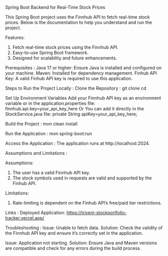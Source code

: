 Spring Boot Backend for Real-Time Stock Prices

This Spring Boot project uses the Finnhub API to fetch real-time stock prices. Below is the documentation to help you understand and run the project.

Features:
1. Fetch real-time stock prices using the Finnhub API.
2. Easy-to-use Spring Boot framework.
3. Designed for scalability and future enhancements.

Prerequisites :
Java 17 or higher: Ensure Java is installed and configured on your machine.
Maven: Installed for dependency management.
Finhub API Key: A valid Finhub API key is required to use this application.

Steps to Run the Project Locally :
Clone the Repository :
git clone <repository-url>
cd <repository-folder>

Set Up Environment Variables
Add your Finnhub API key as an environment variable or in the application.properties file:
finnhub.api.key=your_api_key_here
Or
You can add it directly in the StockService.java file:
private String apiKey=your_api_key_here;

Build the Project :  mvn clean install

Run the Application : mvn spring-boot:run

Access the Application : The application runs at http://localhost:2024.

Assumptions and Limitations :

Assumptions:
1. The user has a valid Finnhub API key.
2. The stock symbols used in requests are valid and supported by the Finhub API.

Limitations:
1. Rate-limiting is dependent on the Finhub API’s free/paid tier restrictions.

Links :
Deployed Application: https://triveni-stockportfolio-tracker.vercel.app/

Troubleshooting :
Issue: Unable to fetch data.
Solution: Check the validity of the Finnhub API key and ensure it’s correctly set in the application.

Issue: Application not starting.
Solution: Ensure Java and Maven versions are compatible and check for any errors during the build process.
